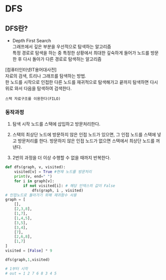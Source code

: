# DFS

## DFS란?
- Depth First Search<br/>
그래프에서 깊은 부분을 우선적으로 탐색하는 알고리즘<br/>
특정 경로로 탐색을 하는 중 특정한 상황에서 최대한 깊숙하게 들어가 노드를 방문한 후 다시 돌아가 다른 경로로 탐색하는 알고리즘

[컴퓨터인터넷IT용어대사전]<br/>
자료의 검색, 트리나 그래프를 탐색하는 방법.<br/> 한 노드를 시작으로 인접한 다른 노드를 재귀적으로 탐색해가고 끝까지 탐색하면 다시 위로 와서 다음을 탐색하여 검색한다.

```스택 자료구조를 이용한다(FILO)```

### 동작과정
1. 탐색 시작 노드를 스택에 삽입하고 방문처리한다.

2. 스택의 최상단 노드에 방문하지 않은 인접 노드가 있으면, 그 인접 노드를 스택에 넣고 방문처리를 한다. 방문하지 않은 인접 노드가 없으면 스택에서 최상단 노드를 꺼낸다.

3. 2번의 과정을 더 이상 수행할 수 없을 때까지 반복한다.

```py
def dfs(graph, v, visited):
    visited[v] = True #현재 노드를 방문처리
    print(v, end=" ")
    for i in graph[v]:
        if not visited[i]: # 해당 인덱스의 값이 False
            dfs(graph, i , visited)
# 인접노드로 돌아가기 위해 재귀함수 사용
graph = [
    [],
    [2,3,8],
    [1,7],
    [1,4,5],
    [3,5],
    [3,4],
    [7],
    [2,6,8],
    [1,7]
]
visited = [False] * 9

dfs(graph,1,visited)

# 1부터 시작
# out = 1 2 7 6 8 3 4 5
```
